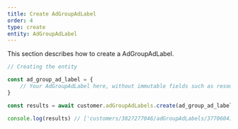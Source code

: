 ```yaml
---
title: Create AdGroupAdLabel
order: 4
type: create
entity: AdGroupAdLabel
---
```


This section describes how to create a AdGroupAdLabel.

```javascript
// Creating the entity

const ad_group_ad_label = {
    // Your AdGroupAdLabel here, without immutable fields such as resource_name
}

const results = await customer.adGroupAdLabels.create(ad_group_ad_label)

console.log(results) // ['customers/3827277046/adGroupAdLabels/37706041185~191743801329~1091971976']
```
